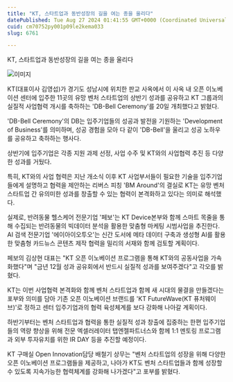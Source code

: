 ```yaml
---
title: "KT, 스타트업과 동반성장의 길을 여는 종을 울리다"
datePublished: Tue Aug 27 2024 01:41:55 GMT+0000 (Coordinated Universal Time)
cuid: cm70752py001p09le2kema033
slug: 6761

---
```



KT, 스타트업과 동반성장의 길을 여는 종을 울리다

![이미지](https://cdn.hashnode.com/res/hashnode/image/upload/v1739261079112/8419d8b6-215e-40de-9001-c4101dac0351.jpeg)

KT(대표이사 김영섭)가 경기도 성남시에 위치한 판교 사옥에서 이 사옥 내 오픈 이노베이션 센터에 입주한 11곳의 유망 벤처 스타트업의 상반기 성과를 공유하고 KT 그룹과의 실질적 사업협력 개시를 축하하는 'DB-Bell Ceremony'를 20일 개최했다고 밝혔다.

'DB-Bell Ceremony'의 DB는 입주기업들의 성공과 발전을 기원하는 'Development of Business'를 의미하며, 성공 경험을 모아 다 같이 'DB-Bell'을 울리고 성공 노하우를 공유하고 축하하는 행사다.

상반기에 입주기업은 각종 지원 과제 선정, 사업 수주 및 KT와의 사업협력 추진 등 다양한 성과를 거뒀다.

특히, KT와의 사업 협력은 지난 개소식 이후 KT 사업부서들이 필요한 기술을 입주기업들에게 설명하고 협력을 제안하는 리버스 피칭 'BM Around'의 결실로 KT는 유망 벤처 스타트업 간 유의미한 성과를 창출할 수 있는 협력이 본격화하고 있다는 의미로 해석했다.

실제로, 반려동물 헬스케어 전문기업 '페보'는 KT Device본부와 함께 스마트 목줄을 통해 수집되는 반려동물의 빅데이터 분석을 활용한 맞춤형 마케팅 시범사업을 추진한다. AI 검색 전문기업 '에이아이오투오'는 신간 도서에 메타 데이터 구축과 생성형 AI를 활용한 맞춤형 카드뉴스 콘텐츠 제작 협력을 밀리의 서재와 함께 검토할 계획이다.

페보의 김상현 대표는 "KT 오픈 이노베이션 프로그램을 통해 KT와의 공동사업을 가속화했다"며 "금년 12월 성과 공유회에서 반드시 실질적 성과를 보여주겠다"고 각오를 밝혔다.

KT는 이번 사업협력 본격화와 함께 벤처 스타트업과 함께 새 시대의 물결을 만들겠다는 포부와 의미를 담아 기존 오픈 이노베이션 브랜드를 'KT FutureWave(KT 퓨처웨이브)'로 정하고 센터 입주기업과의 협력 육성체계를 보다 강화해 나아갈 계획이다.

하반기부터는 벤처 스타트업과 협력을 통한 실질적 성과 창출에 집중하는 한편 입주기업들의 역량 향상을 위해 전문 엑셀러레이터 탭엔젤파트너스와 함께 1:1 멘토링 프로그램과 외부 투자유치를 위한 IR DAY 등을 추진할 예정이다.

KT 구매실 Open Innovation담당 배철기 상무는 "벤처 스타트업의 성장을 위해 다양한 오픈 이노베이션 프로그램들을 제공하고, 나아가 KT도 벤처 스타트업들과 함께 성장할 수 있도록 지속가능한 협력체계를 강화해 나가겠다"고 포부를 밝혔다.